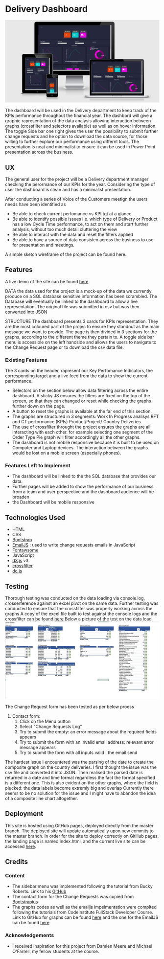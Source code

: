 # Delivery Dashboard

![site](assets/static/images/responsive_site.JPG)

The dashboard will be used in the Delivery department to keep track of the KPIs performance throughout the financial year. The dashbord will give a graphic rapresentation of the data analysis allowing interaction between graphs (crossfilter and selectors available) as well as on hover information. The toggle Side bar one right gives the user the possibility to submit further change requests and he option to download the data source, for those willing to further explore our performance using differnt tools. The presentation is neat and minimalist to ensure it can be used in Power Point presentation across the business.


## UX

The general user for the project will be a Delivery department manager checking the perormance of our KPIs for the year. Considering the type of user the dashboard is clean and has a minimalist presentation.

After conducting a series of Voice of the Customers meetign the users needs have been identified as

-  Be able to check current perfomance vs KPI tgt at a glance
- Be able to identify possible issues i.e. which type of Delivery or Product has a low Cycle Time performance, to act on them and start further analysis, without too much detail cluttering the view
- Be able to interact with the data and reset the filters applied
- Be able to have a source of data consisten across the business to use for presentation and meetings.

A simple sketch wireframe of the project can be found here.


## Features
A live demo of the site can be found [here](https://valenovi76.github.io/Delivery_Dashboard/)

DATA
the data used for the project is a mock-up of the data we currently produce on a SQL database
sensitive information has been scrambled.
The Database will eventually be linked to the dashboard to allow a live representation.
The original file was submitted in csv but was then converted into JSON

STRUCTURE
The dashboard presents 3 cards for KPIs representation.
They are the most coloured part of the projec to ensure they standout as the main message we want to provide.
The page is then divided in 3 sections for the graphs, according to the different theme they pertain to.
A toggle side bar menu is accessible on the left handside and allows the users to navigate to the Change Request page or to download the csv data file.


### Existing Features

The  3 cards on the header, rapresent our Key Perfomance Indicators, the corresponding target and a live feed from the data to show the current performance.

 - Selectors on the section below allow data filtering across the entire dashboard.
    A sticky JS ensures the filters are fixed on the top of the screen,
    so that they can changed or reset while checking the graphs further down on the page.
 - A button to reset the graphs is available at the far end of this section.
 - The graphs are structured in 3 segments:
				Work In Progress analisys
				RFT and CT performance (KPIs)
				Product/Project/ Country Deliveries
 - The use of crossfilter throught the project ensures the graphs are all interacting with each other.
for example selecting one segment of the Order Type Pie graph will filter accordingly all the other graphs.
 - The dashboard is not mobile responsive because it is built to be used on Computer and Laptop devices. The interaction between the graphs would be lost on a mobile screen (especially phones).



### Features Left to Implement

 -   The dashboard will be linked to the the SQL database that provides our data.
 - Further pages will be added to show the performance of our business from a team and user perspective and the dashboard audience will be broaden
 - the Dashboard will be mobile responsive


## Technologies Used

- HTML
- CSS
- [Bootstrap](https://getbootstrap.com/)
- [EmailJS](https://www.emailjs.com/) : used to write change requests emails in JavaScript
- [Fontawsome](https://fontawesome.com/)
- JavaScript
- [d3.js](https://d3js.org) v3
- [crossfilter](https://github.com/square/crossfilter)
- [dc.js](https://dc-js.github.io/dc.js/)


##	Testing

Thorough testing was conducted on the data loading via console.log, crosserference against an excel pivot on the same data.
Further testing was conducted to ensure that the crossfilter was properly working across the graphs
A copy of the excel file built to test against the console logs and the crossfilter can be found [here](/assets/data/Data_testing.xlsx)
Below a picture of the test on the data load
![Testing Data](assets/static/images/Data_testing.JPG)

The Change Request form has been tested as per below proess

1.  Contact form:
    1.  Click on the Menu button
    2. Select "Change Requests Log"
    3.  Try to submit the empty: an error message about the required fields appears
    4.  Try to submit the form with an invalid email address: relevant error message appears
    5.  Try to submit the form with all inputs valid : the email send


The hardest issue I encountered was the parsing of the date to create the composite graph on the country deliveries.
I first thought the issue was the csv file and converted it into JSON.
Then realised the parsed date is returned in a date and time format regardless the fact the format specified is a different one.
This is also evident on the other graphs, where the field is plucked: the data labels become extremly big and overlap
Currently there seems to be no solution for the issue and I might have to abandon the idea of a composite line chart altogether.



## Deployment

This site is hosted using GitHub pages, deployed directly from the master branch.
The deployed site will update automatically upon new commits to the master branch.
In order for the site to deploy correctly on GitHub pages, the landing page is named index.html, and the current live site can be accessed [here](https://valenovi76.github.io/Delivery_Dashboard/).

## Credits

### Content

-   The sidebar menu was implemented following the tutorial from Bucky Roberts. Link to his [GitHub](https://github.com/buckyroberts)
- The contact form for the Change Requests was copied from [Bootstrapius](https://bootstrapious.com/p/how-to-build-a-working-bootstrap-contact-form)
- The graphs codes as well as the emailjs impelmentation were complted following the tutorials from CodeInstitute FullStack Developer Course. Link to GitHub for graphs
can be found [here](https://github.com/Code-Institute-Solutions/DataVisualisationMiniProject) and the one for the EmailJS can be found [here](https://github.com/Code-Institute-Solutions/InteractiveFrontendDevelopment-Resume)

### Acknowledgements

-   I received inspiration for this project from Damien Meere and Michael O'Farrell, my fellow students at the course.
